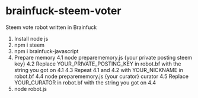 # brainfuck-steem-voter
Steem vote robot written in Brainfuck

1. Install node js
2. npm i steem
3. npm i brainfuck-javascript
4. Prepare memory
  4.1 node preparememory.js {your private posting steem key}
  4.2 Replace YOUR_PRIVATE_POSTING_KEY in robot.bf with the string you got on 4.1
  4.3 Repeat 4.1 and 4.2 with YOUR_NICKNAME in robot.bf
  4.4 node preparememory.js {your curator} curator
  4.5 Replace YOUR_CURATOR in robot.bf with the string you got on 4.4
5. node robot.js
